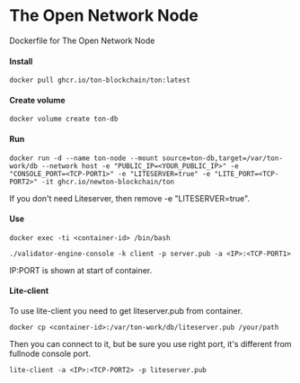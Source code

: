 # The Open Network Node
Dockerfile for The Open Network Node

#### Install
```docker pull ghcr.io/ton-blockchain/ton:latest```
#### Create volume
```docker volume create ton-db```
#### Run
```docker run -d --name ton-node --mount source=ton-db,target=/var/ton-work/db --network host -e "PUBLIC_IP=<YOUR_PUBLIC_IP>" -e "CONSOLE_PORT=<TCP-PORT1>" -e "LITESERVER=true" -e "LITE_PORT=<TCP-PORT2>" -it ghcr.io/newton-blockchain/ton```


If you don't need Liteserver, then remove -e "LITESERVER=true".

#### Use
```docker exec -ti <container-id> /bin/bash```

```./validator-engine-console -k client -p server.pub -a <IP>:<TCP-PORT1>```

IP:PORT is shown at start of container.

#### Lite-client
To use lite-client you need to get liteserver.pub from container.

```docker cp <container-id>:/var/ton-work/db/liteserver.pub /your/path```

Then you can connect to it, but be sure you use right port, it's different from fullnode console port.

```lite-client -a <IP>:<TCP-PORT2> -p liteserver.pub```
